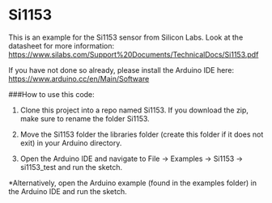 # Si1153

This is an example for the Si1153 sensor from Silicon Labs. Look at the datasheet for more information: https://www.silabs.com/Support%20Documents/TechnicalDocs/Si1153.pdf

If you have not done so already, please install the Arduino IDE here: https://www.arduino.cc/en/Main/Software

###How to use this code:
  
1. Clone this project into a repo named Si1153. If you download the zip, make sure to rename the folder Si1153. 

2. Move the Si1153 folder the libraries folder (create this folder if it does not exit) in your Arduino directory.

3. Open the Arduino IDE and navigate to File -> Examples -> Si1153 -> si1153_test and run the sketch.
  
*Alternatively, open the Arduino example (found in the examples folder) in the Arduino IDE and run the sketch.
